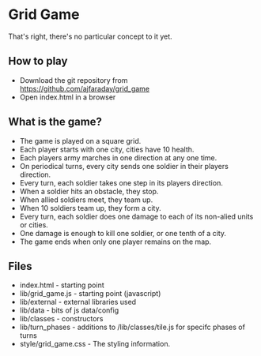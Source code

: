 # Grid Game

That's right, there's no particular concept to it yet.

## How to play

* Download the git repository from https://github.com/ajfaraday/grid_game
* Open index.html in a browser

## What is the game?

* The game is played on a square grid.
* Each player starts with one city, cities have 10 health.
* Each players army marches in one direction at any one time.
* On periodical turns, every city sends one soldier in their players direction.
* Every turn, each soldier takes one step in its players direction.
* When a soldier hits an obstacle, they stop.
* When allied soldiers meet, they team up.
* When 10 soldiers team up, they form a city.
* Every turn, each soldier does one damage to each of its non-alied units or cities.
* One damage is enough to kill one soldier, or one tenth of a city.
* The game ends when only one player remains on the map.

## Files

* index.html - starting point
* lib/grid_game.js - starting point (javascript)
* lib/external - external libraries used
* lib/data - bits of js data/config
* lib/classes - constructors
* lib/turn_phases - additions to /lib/classes/tile.js for specifc phases of turns
* style/grid_game.css - The styling information.
